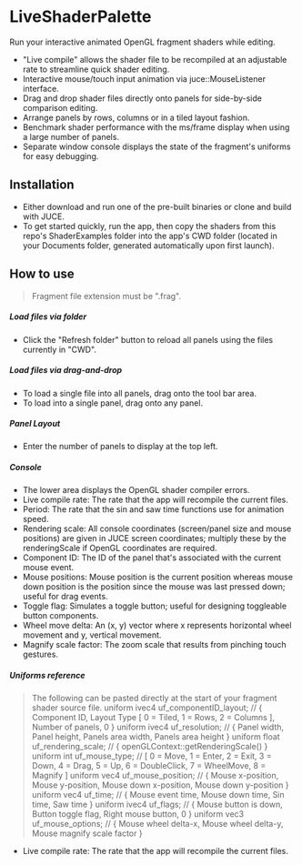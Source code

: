 # LiveShaderPalette

Run your interactive animated OpenGL fragment shaders while editing.

  - "Live compile" allows the shader file to be recompiled at an adjustable rate to streamline quick shader editing.
  - Interactive mouse/touch input animation via juce::MouseListener interface.
  - Drag and drop shader files directly onto panels for side-by-side comparison editing.
  - Arrange panels by rows, columns or in a tiled layout fashion.
  - Benchmark shader performance with the ms/frame display when using a large number of panels.
  - Separate window console displays the state of the fragment's uniforms for easy debugging.

## Installation
  - Either download and run one of the pre-built binaries or clone and build with JUCE.
  - To get started quickly, run the app, then copy the shaders from this repo's ShaderExamples folder into the app's CWD folder (located in your Documents folder, generated automatically upon first launch).
  
## How to use
>Fragment file extension must be ".frag".   
##### Load files via folder  
  - Click the "Refresh folder" button to reload all panels using the files currently in "CWD".
##### Load files via drag-and-drop
  - To load a single file into all panels, drag onto the tool bar area.
  - To load into a single panel, drag onto any panel. 
##### Panel Layout
  - Enter the number of panels to display at the top left.
##### Console
  - The lower area displays the OpenGL shader compiler errors.
  - Live compile rate: The rate that the app will recompile the current files.
  - Period: The rate that the sin and saw time functions use for animation speed.
  - Rendering scale: All console coordinates (screen/panel size and mouse positions) are given in JUCE screen coordinates; multiply these by the renderingScale if OpenGL coordinates are required.
  - Component ID: The ID of the panel that's associated with the current mouse event.
  - Mouse positions: Mouse position is the current position whereas mouse down position is the position since the mouse was last pressed down; useful for drag events.
  - Toggle flag: Simulates a toggle button; useful for designing toggleable button components.
  - Wheel move delta: An (x, y) vector where x represents horizontal wheel movement and y, vertical movement.
  - Magnify scale factor: The zoom scale that results from pinching touch gestures.
 
##### Uniforms reference
> The following can be pasted directly at the start of your fragment shader source file.
uniform ivec4   uf_componentID_layout;  // { Component ID, Layout Type [ 0 = Tiled, 1 = Rows, 2 = Columns ], Number of panels, 0 }
uniform ivec4   uf_resolution;          // { Panel width, Panel height, Panels area width, Panels area height }
uniform float   uf_rendering_scale;     // { openGLContext::getRenderingScale() }
uniform int     uf_mouse_type;          // [ 0 = Move, 1 = Enter, 2 = Exit, 3 = Down, 4 = Drag, 5 = Up, 6 = DoubleClick, 7 = WheelMove, 8 = Magnify ]
uniform vec4    uf_mouse_position;      // { Mouse x-position, Mouse y-position, Mouse down x-position, Mouse down y-position }
uniform vec4    uf_time;                // { Mouse event time, Mouse down time, Sin time, Saw time }
uniform ivec4   uf_flags;               // { Mouse button is down, Button toggle flag, Right mouse button, 0 }
uniform vec3    uf_mouse_options;       // { Mouse wheel delta-x, Mouse wheel delta-y, Mouse magnify scale factor }

  - Live compile rate: The rate that the app will recompile the current files.
